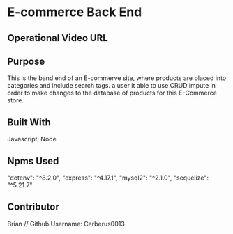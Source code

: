 # E-commerce Back End

## Operational Video URL



## Purpose
This is the band end of an E-commerve site, where products are placed into categories and include search tags. a user it able to use CRUD impute in order to make changes to the database of products for this E-Commerce store.

## Built With
Javascript,
Node

## Npms Used
"dotenv": "^8.2.0",
"express": "^4.17.1",
"mysql2": "^2.1.0",
"sequelize": "^5.21.7"


## Contributor

Brian // Github Username: Cerberus0013
